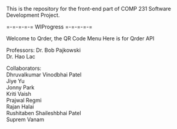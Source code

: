 This is the repository for the front-end part of COMP 231 Software Development Project.

=-=-=-=-= WIProgress =-=-=-=-=

Welcome to Qrder, the QR Code Menu
Here is for Qrder API

Professors:
Dr. Bob Pajkowski<br>
Dr. Hao Lac<br>

Collaborators:<br>
Dhruvalkumar Vinodbhai Patel<br>
Jiye Yu<br>
Jonny Park<br>
Kriti Vaish<br>
Prajwal Regmi<br>
Rajan Halai<br>
Rushitaben Shaileshbhai Patel<br>
Suprem Vanam<br>
